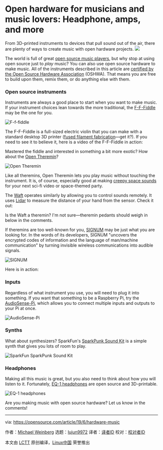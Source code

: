 [#]: collector: (lujun9972)
[#]: translator: (wxy)
[#]: reviewer: ( )
[#]: publisher: ( )
[#]: url: ( )
[#]: subject: (Open hardware for musicians and music lovers: Headphone, amps, and more)
[#]: via: (https://opensource.com/article/19/6/hardware-music)
[#]: author: (Michael Weinberg https://opensource.com/users/mweinberg)

Open hardware for musicians and music lovers: Headphone, amps, and more
======
From 3D-printed instruments to devices that pull sound out of the air,
there are plenty of ways to create music with open hardware projects.
![][1]

The world is full of great [open source music players][2], but why stop at using open source just to _play_ music? You can also use open source hardware to make music. All of the instruments described in this article are [certified by the Open Source Hardware Association][3] (OSHWA). That means you are free to build upon them, remix them, or do anything else with them.

### Open source instruments

Instruments are always a good place to start when you want to make music. If your instrument choices lean towards the more traditional, the [F-F-Fiddle][4] may be the one for you.

![F-f-fiddle][5]

The F-F-Fiddle is a full-sized electric violin that you can make with a standard desktop 3D printer ([fused filament fabrication][6]—get it?). If you need to see it to believe it, here is a video of the F-F-Fiddle in action:

Mastered the fiddle and interested in something a bit more exotic? How about the [Open Theremin][7]?

![Open Theremin][8]

Like all theremins, Open Theremin lets you play music without touching the instrument. It is, of course, especially good at making [creepy space sounds][9] for your next sci-fi video or space-themed party.

The [Waft][10] operates similarly by allowing you to control sounds remotely. It uses [Lidar][11] to measure the distance of your hand from the sensor. Check it out:

Is the Waft a theremin? I'm not sure—theremin pedants should weigh in below in the comments.

If theremins are too well-known for you, [SIGNUM][12] may be just what you are looking for. In the words of its developers, SIGNUM "uncovers the encrypted codes of information and the language of man/machine communication" by turning invisible wireless communications into audible signals.

![SIGNUM][13]

Here is in action:

### Inputs

Regardless of what instrument you use, you will need to plug it into something. If you want that something to be a Raspberry Pi, try the [AudioSense-Pi][14], which allows you to connect multiple inputs and outputs to your Pi at once.

![AudioSense-Pi][15]

### Synths

What about synthesizers? SparkFun's [SparkPunk Sound Kit][16] is a simple synth that gives you lots of room to play.

![SparkFun SparkPunk Sound Kit][17]

### Headphones

Making all this music is great, but you also need to think about how you will listen to it. Fortunately, [EQ-1 headphones][18] are open source and 3D-printable.

![EQ-1 headphones][19]

Are you making music with open source hardware? Let us know in the comments!

--------------------------------------------------------------------------------

via: https://opensource.com/article/19/6/hardware-music

作者：[Michael Weinberg][a]
选题：[lujun9972][b]
译者：[译者ID](https://github.com/译者ID)
校对：[校对者ID](https://github.com/校对者ID)

本文由 [LCTT](https://github.com/LCTT/TranslateProject) 原创编译，[Linux中国](https://linux.cn/) 荣誉推出

[a]: https://opensource.com/users/mweinberg
[b]: https://github.com/lujun9972
[1]: https://opensource.com/sites/default/files/styles/image-full-size/public/lead-images/LIFE_musicinfinity.png?itok=7LkfjcS9
[2]: https://opensource.com/article/19/2/audio-players-linux
[3]: https://certification.oshwa.org/
[4]: https://certification.oshwa.org/us000010.html
[5]: https://opensource.com/sites/default/files/uploads/f-f-fiddle.png (F-f-fiddle)
[6]: https://en.wikipedia.org/wiki/Fused_filament_fabrication
[7]: https://certification.oshwa.org/ch000001.html
[8]: https://opensource.com/sites/default/files/uploads/open-theremin.png (Open Theremin)
[9]: https://youtu.be/p05ZSHRYXVA?t=771
[10]: https://certification.oshwa.org/uk000005.html
[11]: https://en.wikipedia.org/wiki/Lidar
[12]: https://certification.oshwa.org/es000003.html
[13]: https://opensource.com/sites/default/files/uploads/signum.png (SIGNUM)
[14]: https://certification.oshwa.org/in000007.html
[15]: https://opensource.com/sites/default/files/uploads/audiosense-pi.png (AudioSense-Pi)
[16]: https://certification.oshwa.org/us000016.html
[17]: https://opensource.com/sites/default/files/uploads/sparkpunksoundkit.png (SparkFun SparkPunk Sound Kit)
[18]: https://certification.oshwa.org/us000038.html
[19]: https://opensource.com/sites/default/files/uploads/eq-1-headphones.png (EQ-1 headphones)
